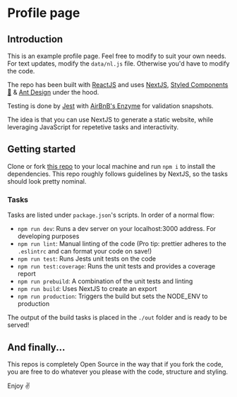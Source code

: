 # Profile page

## Introduction

This is an example profile page. Feel free to modify to suit your own needs. For text updates, modify the `data/nl.js` file. Otherwise you'd have to modify the code.

The repo has been built with [ReactJS](https://reactjs.org/) and uses [NextJS](https://nextjs.org/), [Styled Components 💅](https://www.styled-components.com/) & [Ant Design](https://ant.design/) under the hood.

Testing is done by [Jest](https://jestjs.io/) with [AirBnB's Enzyme](https://airbnb.io/enzyme/) for validation snapshots.

The idea is that you can use NextJS to generate a static website, while leveraging JavaScript for repetetive tasks and interactivity.

## Getting started

Clone or fork [this repo](https://github.com/joranquinten/profile-page) to your local machine and run `npm i` to install the dependencies. This repo roughly follows guidelines by NextJS, so the tasks should look pretty nominal.

### Tasks

Tasks are listed under `package.json`'s scripts. In order of a normal flow:

- `npm run dev`: Runs a dev server on your localhost:3000 address. For developing purposes
- `npm run lint`: Manual linting of the code (Pro tip: prettier adheres to the `.eslintrc` and can format your code on save!)
- `npm run test`: Runs Jests unit tests on the code
- `npm run test:coverage`: Runs the unit tests and provides a coverage report
- `npm run prebuild`: A combination of the unit tests and linting
- `npm run build`: Uses NextJS to create an export
- `npm run production`: Triggers the build but sets the NODE_ENV to production

The output of the build tasks is placed in the `./out` folder and is ready to be served!

## And finally...

This repos is completely Open Source in the way that if you fork the code, you are free to do whatever you please with the code, structure and styling.

Enjoy ✌️
